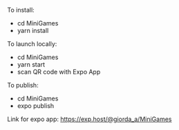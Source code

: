 To install:
- cd MiniGames
- yarn install

To launch locally:
- cd MiniGames
- yarn start
- scan QR code with Expo App

To publish:
- cd MiniGames
- expo publish

Link for expo app:
    https://exp.host/@giorda_a/MiniGames